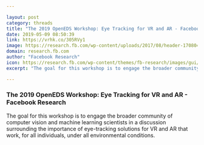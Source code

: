 ```yaml
---

layout: post
category: threads
title: "The 2019 OpenEDS Workshop: Eye Tracking for VR and AR - Facebook Research"
date: 2019-05-09 08:50:39
link: https://vrhk.co/305RVy1
image: https://research.fb.com/wp-content/uploads/2017/08/header-170804-virtual-reality.jpg
domain: research.fb.com
author: "Facebook Research"
icon: https://research.fb.com/wp-content/themes/fb-research/images/gui/facebook.ico
excerpt: "The goal for this workshop is to engage the broader community of computer vision and machine learning scientists in a discussion surrounding the importance of eye-tracking solutions for VR and AR that work, for all individuals, under all environmental conditions."

---
```


### The 2019 OpenEDS Workshop: Eye Tracking for VR and AR - Facebook Research

The goal for this workshop is to engage the broader community of computer vision and machine learning scientists in a discussion surrounding the importance of eye-tracking solutions for VR and AR that work, for all individuals, under all environmental conditions.